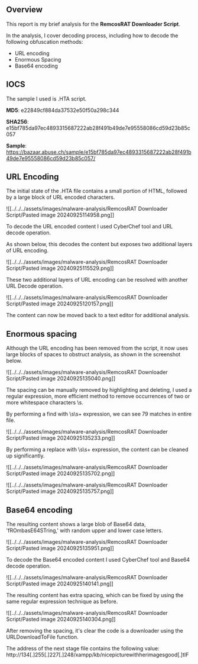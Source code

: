 
## **Overview**

This report is my brief analysis for the **RemcosRAT Downloader Script**.

In the analysis, I cover decoding process, including how to decode the following obfuscation methods:  

- URL encoding 
- Enormous Spacing  
- Base64 encoding

## **IOCS**

The sample I used is .HTA script.  

**MD5**: e22849cf884da37532e50f50a298c344



**SHA256**:
e15bf785da97ec4893315687222ab28f491b49de7e95558086cd59d23b85c057

**Sample**: 
https://bazaar.abuse.ch/sample/e15bf785da97ec4893315687222ab28f491b49de7e95558086cd59d23b85c057/

## **URL Encoding** 

The initial state of the .HTA file contains a small portion of HTML, followed by a large block of URL encoded characters. 

![[../../../assets/images/malware-analysis/RemcosRAT Downloader Script/Pasted image 20240925114958.png]]

To decode the URL encoded content I used CyberChef tool and URL decode operation.

As shown below, this decodes the content but exposes two additional layers of URL encoding.

![[../../../assets/images/malware-analysis/RemcosRAT Downloader Script/Pasted image 20240925115529.png]]


These two additional layers of URL encoding can be resolved with another URL Decode operation. 

![[../../../assets/images/malware-analysis/RemcosRAT Downloader Script/Pasted image 20240925120157.png]]

The content can now be moved back to a text editor for additional analysis.


## **Enormous spacing** 

Although the URL encoding has been removed from the script, it now uses large blocks of spaces to obstruct analysis, as shown in the screenshot below.

![[../../../assets/images/malware-analysis/RemcosRAT Downloader Script/Pasted image 20240925135040.png]]

The spacing can be manually removed by highlighting and deleting, I used a regular expression, more efficient method to remove occurrences of two or more whitespace characters \\s. 

By performing a find with \\s\\s+ expression, we can see 79 matches in entire file.  

![[../../../assets/images/malware-analysis/RemcosRAT Downloader Script/Pasted image 20240925135233.png]]


By performing a replace with \\s\\s+ expression, the content can be cleaned up significantly.

![[../../../assets/images/malware-analysis/RemcosRAT Downloader Script/Pasted image 20240925135702.png]]

![[../../../assets/images/malware-analysis/RemcosRAT Downloader Script/Pasted image 20240925135757.png]]


## **Base64 encoding** 

The resulting content shows a large blob of Base64 data, 'fROmbasE64STring,' with random upper and lower case letters.

![[../../../assets/images/malware-analysis/RemcosRAT Downloader Script/Pasted image 20240925135951.png]]

To decode the Base64 encoded content I used CyberChef tool and Base64 decode operation.

![[../../../assets/images/malware-analysis/RemcosRAT Downloader Script/Pasted image 20240925140141.png]]

The resulting content has extra spacing, which can be fixed by using the same regular expression technique as before.

![[../../../assets/images/malware-analysis/RemcosRAT Downloader Script/Pasted image 20240925140304.png]]

After removing the spacing, it's clear the code is a downloader using the URLDownloadToFile function. 

The address of the next stage file contains the following value: 
http://134[.]255[.]227[.]248/xampp/kb/nicepicturewithherimagesgood[.]tIF

